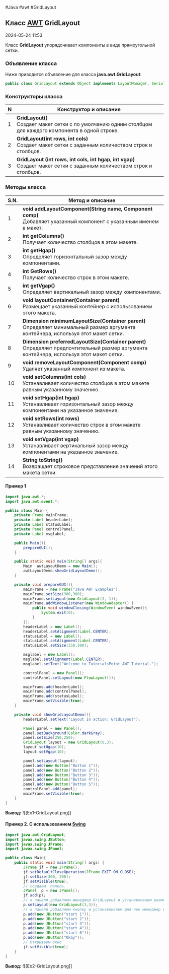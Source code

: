 #Java #awt #GridLayout

## Класс [AWT](AWT) GridLayout

2024-05-24 11:53

Класс **GridLayout** упорядочивает компоненты в виде прямоугольной сетки.
### Объявление класса

Ниже приводится объявление для класса **java.awt.GridLayout**:
```java
public class GridLayout extends Object implements LayoutManager, Serializable
```

### Конструкторы класса

| N   | Конструктор и описание                                                                                                  |
| --- | ----------------------------------------------------------------------------------------------------------------------- |
| 1   | **GridLayout()**<br>Создает макет сетки с по умолчанию одним столбцом для каждого компонента в одной строке.            |
| 2   | **GridLayout(int rows, int cols)**<br>Создает макет сетки с заданным количеством строк и столбцов.                      |
| 3   | **GridLayout (int rows, int cols, int hgap, int vgap)**<br>Создает макет сетки с заданным количеством строк и столбцов. |

### Методы класса

| S.N. | Метод и описание                                                                                                                            |
| ---- | ------------------------------------------------------------------------------------------------------------------------------------------- |
| 1    | **void addLayoutComponent(String name, Component comp)**<br>Добавляет указанный компонент с указанным именем в макет.                       |
| 2    | **int getColumns()**<br>Получает количество столбцов в этом макете.                                                                         |
| 3    | **int getHgap()**<br>Определяет горизонтальный зазор между компонентами.                                                                    |
| 4    | **int GetRows()**<br>Получает количество строк в этом макете.                                                                               |
| 5    | **int getVgap()**<br>Определяет вертикальный зазор между компонентами.                                                                      |
| 6    | **void layoutContainer(Container parent)**<br>Размещает указанный контейнер с использованием этого макета.                                  |
| 7    | **Dimension minimumLayoutSize(Container parent)**<br>Определяет минимальный размер аргумента контейнера, используя этот макет сетки.        |
| 8    | **Dimension preferredLayoutSize(Container parent)**<br>Определяет предпочтительный размер аргумента контейнера, используя этот макет сетки. |
| 9    | **void removeLayoutComponent(Component comp)**<br>Удаляет указанный компонент из макета.                                                    |
| 10   | **void setColumns(int cols)**<br>Устанавливает количество столбцов в этом макете равным указанному значению.                                |
| 11   | **void setHgap(int hgap)**<br>Устанавливает горизонтальный зазор между компонентами на указанное значение.                                  |
| 12   | **void setRows(int rows)**<br>Устанавливает количество строк в этом макете равным указанному значению.                                      |
| 13   | **void setVgap(int vgap)**<br>Устанавливает вертикальный зазор между компонентами на указанное значение.                                    |
| 14   | **String toString()**<br>Возвращает строковое представление значений этого макета сетки.                                                    |
#### Пример 1

```java
import java.awt.*;
import java.awt.event.*;

public class Main {
    private Frame mainFrame;
    private Label headerLabel;
    private Label statusLabel;
    private Panel controlPanel;
    private Label msglabel;

    public Main(){
        prepareGUI();
    }

    public static void main(String[] args){
        Main  awtLayoutDemo = new Main();
        awtLayoutDemo.showGridLayoutDemo();
    }

    private void prepareGUI(){
        mainFrame = new Frame("Java AWT Examples");
        mainFrame.setSize(300,300);
        mainFrame.setLayout(new GridLayout(3, 1));
        mainFrame.addWindowListener(new WindowAdapter() {
            public void windowClosing(WindowEvent windowEvent){
                System.exit(0);
            }
        });
        headerLabel = new Label();
        headerLabel.setAlignment(Label.CENTER);
        statusLabel = new Label();
        statusLabel.setAlignment(Label.CENTER);
        statusLabel.setSize(350,100);

        msglabel = new Label();
        msglabel.setAlignment(Label.CENTER);
        msglabel.setText("Welcome to TutorialsPoint AWT Tutorial.");

        controlPanel = new Panel();
        controlPanel.setLayout(new FlowLayout());

        mainFrame.add(headerLabel);
        mainFrame.add(controlPanel);
        mainFrame.add(statusLabel);
        mainFrame.setVisible(true);
    }

    private void showGridLayoutDemo(){
        headerLabel.setText("Layout in action: GridLayout");

        Panel panel = new Panel();
        panel.setBackground(Color.darkGray);
        panel.setSize(250,250);
        GridLayout layout = new GridLayout(0,3);
        layout.setHgap(10);
        layout.setVgap(10);

        panel.setLayout(layout);
        panel.add(new Button("Button 1"));
        panel.add(new Button("Button 2"));
        panel.add(new Button("Button 3"));
        panel.add(new Button("Button 4"));
        panel.add(new Button("Button 5"));
        controlPanel.add(panel);
        mainFrame.setVisible(true);
    }
}
```
**Вывод:**
![[Ex1-GridLayout.png]]

#### Пример 2. С использованием [Swing](Swing)

```java
import java.awt.GridLayout;
import javax.swing.JButton;
import javax.swing.JFrame;
import javax.swing.JPanel;

public class Main{
    public static void main(String[] args) {
        JFrame jf = new JFrame();
        jf.setDefaultCloseOperation(JFrame.EXIT_ON_CLOSE);
        jf.setSize(300, 200);
        jf.setVisible(true);
        // создаем  панель.
        JPanel  p = new JPanel();
        jf.add(p);
        // к панели добавляем менеджер GridLayout и устанавливаем размеры таблицы 3*3.
        p.setLayout(new GridLayout(3,3));
        // к панели добавляем кнопку и устанавливаем для нее менеджер в верхнее расположение.
        p.add(new JButton("start 1"));
        p.add(new JButton("start 2"));
        p.add(new JButton("start 3"));
        p.add(new JButton("start 4"));
        p.add(new JButton("start 6"));
        p.add(new JButton("Okay"));
        // Открываем окно
        jf.setVisible(true);
    }
}
```
**Вывод:**
![[Ex2-GridLayout.png]]